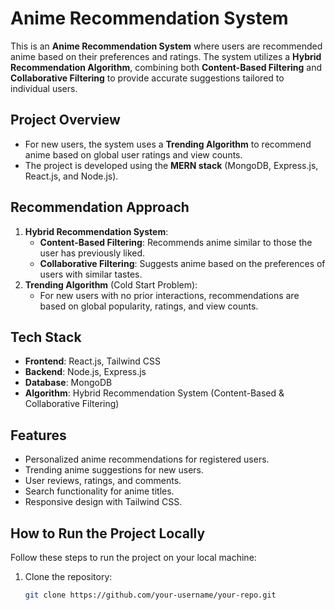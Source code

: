 # Anime Recommendation System

This is an **Anime Recommendation System** where users are recommended anime based on their preferences and ratings. The system utilizes a **Hybrid Recommendation Algorithm**, combining both **Content-Based Filtering** and **Collaborative Filtering** to provide accurate suggestions tailored to individual users.

##  Project Overview
- For new users, the system uses a **Trending Algorithm** to recommend anime based on global user ratings and view counts.
- The project is developed using the **MERN stack** (MongoDB, Express.js, React.js, and Node.js).

##  Recommendation Approach
1. **Hybrid Recommendation System**:
   - **Content-Based Filtering**: Recommends anime similar to those the user has previously liked.
   - **Collaborative Filtering**: Suggests anime based on the preferences of users with similar tastes.
2. **Trending Algorithm** (Cold Start Problem):
   - For new users with no prior interactions, recommendations are based on global popularity, ratings, and view counts.

##  Tech Stack
- **Frontend**: React.js, Tailwind CSS
- **Backend**: Node.js, Express.js
- **Database**: MongoDB
- **Algorithm**: Hybrid Recommendation System (Content-Based & Collaborative Filtering)

##  Features
- Personalized anime recommendations for registered users.
- Trending anime suggestions for new users.
- User reviews, ratings, and comments.
- Search functionality for anime titles.
- Responsive design with Tailwind CSS.

##  How to Run the Project Locally
Follow these steps to run the project on your local machine:

1. Clone the repository:
   ```bash
   git clone https://github.com/your-username/your-repo.git
